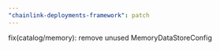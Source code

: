 ```yaml
---
"chainlink-deployments-framework": patch
---
```


fix(catalog/memory): remove unused MemoryDataStoreConfig
